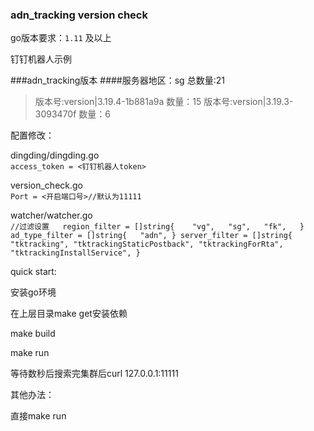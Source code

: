 ### adn_tracking version check

go版本要求：`1.11` 及以上

钉钉机器人示例

###adn_tracking版本
####服务器地区：sg   总数量:21
>版本号:version|3.19.4-1b881a9a 数量：15 版本号:version|3.19.3-3093470f 数量：6

配置修改：  

dingding/dingding.go  
`access_token = <钉钉机器人token>`  

version_check.go  
`Port = <开启端口号>//默认为11111`  

watcher/watcher.go  
`//过滤设置  
    region_filter = []string{   
 		"vg",  
 		"sg",  
 		"fk",  
 	}  
 	ad_type_filter = []string{  
 		"adn",
 	}
 	server_filter = []string{
 		"tktracking",
 		"tktrackingStaticPostback",
 		"tktrackingForRta",
 		"tktrackingInstallService",
 	}`
  
quick start:  
  
安装go环境  

在上层目录make get安装依赖

make build

make run

等待数秒后搜索完集群后curl 127.0.0.1:11111  

其他办法：  
  
直接make run